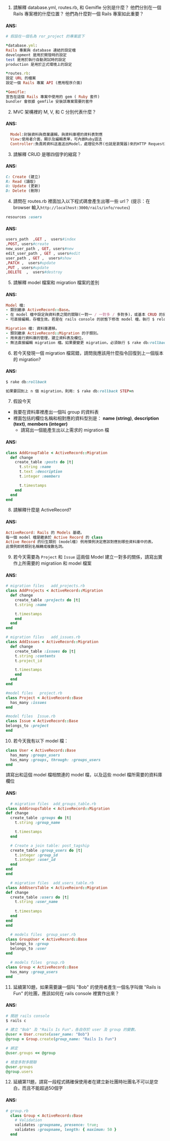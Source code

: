 1. 請解釋 database.yml, routes.rb, 和 Gemifle 分別是什麼？ 他們分別在一個 Rails 專案裡的什麼位置？ 他們為什麼對一個 Rails 專案如此重要？
  #### ANS: 
  ```ruby
  # 假設在一個名為 ror_project 的專案底下

*database.yml: 
Rails 專案與 database 連結的設定檔
development 是用於開發時的設定
test 是用於執行自動測試時的設定
production 是用於正式環境上的設定

*routes.rb:
設定 URL 的檔案
設定一個 Rails 專案 API (應用程序介面) 

*Gemifle:
宣告在這個 Rails 專案中使用的 gem ( Ruby 套件)
bundler 會依據 gemfile 安裝該專案需要的套件
  ```
2. MVC 架構裡的 M, V, 和 C 分別代表什麼？ 

  #### ANS: 
  ```ruby
    Model:封裝資料與商業邏輯，與資料庫裡的資料表對應
    View:使用者介面，顯示及編輯表單，可內嵌Ruby語法
    Controller:負責將資料送進送出Model，處理從外界(也就是瀏覽器)來的HTTP Request請求，與Model互動後輸出View(也就是HTML) 
  ```
3. 請解釋 CRUD 是哪四個字的縮寫？  

  #### ANS: 
  ```ruby
  C: Create (建立)
  R: Read (讀取)
  U: Update (更新)
  D: Delete (刪除)
  ```
4. 請問在 routes.rb 裡面加入以下程式碼會產生出哪一些 url？ (提示：在 browser 輸入```http://localhost:3000/rails/info/routes```)
  ```ruby
  resources :users
  ```
  #### ANS: 
  ```ruby
users_path  ,GET ,  users#index
,POST, users#create
new_user_path , GET, users#new
edit_user_path , GET , users#edit
user_path , GET ,  users#show
,PATCH ,  users#update
,PUT , users#update
,DELETE  ,  users#destroy
  ```
5. 請解釋 model 檔案和 migration 檔案的差別

  #### ANS: 
  ```ruby
  Model 檔: 
  - 類別繼承 ActiveRecord::Base。
  - 在 model 檔中設定與資料表之間的關聯(一對一 / 一對多 / 多對多)，或基本 CRUD 的操作、資料驗證等。
  - 可直接編輯，存檔生效。若是在 rails console 的狀態下修改 model 檔，執行 $ reload! 載入。

  Migration 檔: 資料庫遷移。
  - 類別繼承 ActiveRecord::Migration 的子類別。
  - 用來進行資料庫的管理，建立資料表及欄位。
  - 無法直接編輯 migration 檔。如果要變更 migration，必須執行 $ rake db:rollback 後編輯，再次執行 $ rake db:rollback 後，編輯的內容才會生效。
  ```
6. 若今天發現一個 migration 檔寫錯，請問我應該用什麼指令回復到上一個版本的 migration? 
  
  #### ANS: 
  ```ruby
  $ rake db:rollback

  如果要回到上 n 個 migration，則用: $ rake db:rollback STEP=n
  ```
7. 假設今天
  * 我要在資料庫裡產出一個叫 group 的資料表
  * 裡面包括的欄位名稱和相對應的資料型別是： 
    **name (string)**,
    **description (text)**,
    **members (integer)**
    * 請寫出一個能產生出以上需求的 migration 檔

  #### ANS: 
  ```ruby
  class AddGroupTable < ActiveRecord::Migration
    def change
      create_table :posts do |t|
        t.string :name
        t.text :description
        t.integer :members

        t.timestamps
      end
    end
  end
  ```
8. 請解釋什麼是 ActiveRecord? 

  #### ANS: 
  ```ruby
  ActiveRecord: Rails 的 Models 基礎。
  每一個 model 檔是繼承於 Active Record 的 class  
  Active Record 的衍生類別 (model檔) 例用慣例決定應該對應到哪些資料庫中的表。
  此慣例即將類別名稱轉成複數名詞。
  ```
9. 若今天需要為 ```Project``` 和 ```Issue``` 這兩個 Model 建立一對多的關係，請寫出實作上所需要的 migratiion 和 model 檔案 
  #### ANS: 
  ```ruby
  # migration files   add_projects.rb
  class AddProjects < ActiveRecord::Migration
    def change
      create_table :projects do |t|
      t.string :name            

      t.timestamps
      end
    end
  end
  ``` 
  ```ruby
  # migration files   add_issues.rb
  class AddIssues < ActiveRecord::Migration
    def change
      create_table :issues do |t|
      t.string :contents
      t.project_id            

      t.timestamps
      end
    end
  end
  ```  
  ```ruby
  #model files   project.rb
  class Project < ActiveRecord::Base
    has_many :issues  
  end
  ```
  ```ruby
  #model files  Issue.rb
 class Issue < ActiveRecord::Base
  belongs_to :project
end
  ```    
10. 若今天我有以下 model 檔：

  ```ruby
  class User < ActiveRecord::Base
    has_many :groups_users
    has_many :groups, through: :groups_users 
  end
  ```
  請寫出和這個 model 檔相關連的 model 檔，以及這些 model 檔所需要的資料庫欄位

  #### ANS: 
  ```ruby
    # migration files  add_groups_table.rb
class AddGroupsTable < ActiveRecord::Migration
  def change
    create_table :groups do |t|
      t.string :group_name

      t.timestamps
    end

    # Create a join table: post_tagship
    create_table :group_users do |t|
      t.integer :group_id
      t.integer :user_id
    end
  end
end
  ```
  ```ruby
    # migration files  add_users_table.rb
class AddUsersTable < ActiveRecord::Migration
  def change
    create_table :users do |t|
      t.string :user_name
      
      t.timestamps
    end
  end
end
  ```
  ```ruby
    # models files  group_user.rb
  class GroupUser < ActiveRecord::Base
    belongs_to :group
    belongs_to :user
  end
  ```
  ```ruby
    # models files  group.rb
  class Group < ActiveRecord::Base
    has_many :group_users
  end
  ```
11. 延續第10題，如果需要讓一個叫 "Bob" 的使用者產生一個名字叫做 "Rails is Fun" 的社團，應該如何在 rails console 裡實作出來？

  #### ANS: 
  ```ruby
  # 開啟 rails console
  $ rails c

  # 建立 "Bob" 及 "Rails Is Fun"，各自存於 user 及 group 的變數。 
  @user = User.create(user_name: "Bob")
  @group = Group.create(group_name: "Rails Is Fun")
  
  # 綁定
  @user.groups << @group

  # 檢查多對多關聯
  @user.groups
  @group.users
  ```
12. 延續第11題，請寫一段程式碼確保使用者在建立新社團時社團名不可以是空白，而且不能超過50個字
  
  #### ANS:
  ```ruby
  # group.rb
    class Group < ActiveRecord::Base        
      # Validation
      validates :groupname, presence: true;
      validates :groupname, length: { maximum: 50 }
    end
  ```